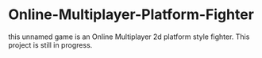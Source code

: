 # Online-Multiplayer-Platform-Fighter
this unnamed game is an Online Multiplayer 2d platform style fighter.   This project is still in progress.
